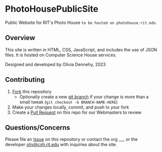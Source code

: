 # PhotoHousePublicSite
Public Website for RIT's Photo House
`to be hosted on photohouse.rit.edu`

## Overview
This site is written in HTML, CSS, JavaScript, and includes the use of JSON files.
It is hosted on Computer Science House services.

Designed and developed by Olivia Dennehy, 2023


## Contributing

1. [Fork](https://help.github.com/en/articles/fork-a-repo) this repository
    - Optionally create a new [git branch](https://git-scm.com/book/en/v2/Git-Branching-Branches-in-a-Nutshell) if your change is more than a small tweak (`git checkout -b BRANCH-NAME-HERE`)
3. Make your changes locally, commit, and push to your fork
4. Create a [Pull Request](https://help.github.com/en/articles/about-pull-requests) on this repo for our Webmasters to review

## Questions/Concerns

Please file an [Issue](https://github.com/oliviaden/PhotoHousePublicSite/issues) on this repository or contact the org ___ or the developer [oliv@csh.rit.edu](mailto:oliv@csh.rit.edu) with inquiries about the site.

